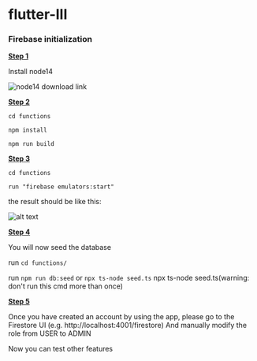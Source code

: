 # flutter-III

### Firebase initialization

**<ins>Step 1</ins>**

Install node14


![node14 download link](https://nodejs.org/gl/blog/release/v14.0.0/)


**<ins>Step 2</ins>**

```cd functions```

```npm install```

```npm run build```

**<ins>Step 3</ins>**

```cd functions```

```run "firebase emulators:start"```

the result should be like this:

![alt text](assets/firebase.png)

**<ins>Step 4</ins>**

You will now seed the database

run ```cd functions/```

run ```npm run db:seed``` or ```npx ts-node seed.ts``` npx ts-node seed.ts(warning: don't run this cmd more than once)

**<ins>Step 5</ins>**

Once you have created an account by using the app, please go to the Firestore UI (e.g. http://localhost:4001/firestore)
And manually modify the role from USER to ADMIN

Now you can test other features
